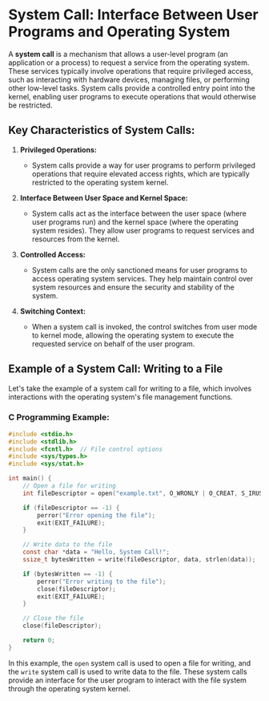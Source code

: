 # System Call: Interface Between User Programs and Operating System

A **system call** is a mechanism that allows a user-level program (an application or a process) to request a service from the operating system. These services typically involve operations that require privileged access, such as interacting with hardware devices, managing files, or performing other low-level tasks. System calls provide a controlled entry point into the kernel, enabling user programs to execute operations that would otherwise be restricted.

## Key Characteristics of System Calls:

1. **Privileged Operations:**
   - System calls provide a way for user programs to perform privileged operations that require elevated access rights, which are typically restricted to the operating system kernel.

2. **Interface Between User Space and Kernel Space:**
   - System calls act as the interface between the user space (where user programs run) and the kernel space (where the operating system resides). They allow user programs to request services and resources from the kernel.

3. **Controlled Access:**
   - System calls are the only sanctioned means for user programs to access operating system services. They help maintain control over system resources and ensure the security and stability of the system.

4. **Switching Context:**
   - When a system call is invoked, the control switches from user mode to kernel mode, allowing the operating system to execute the requested service on behalf of the user program.

## Example of a System Call: Writing to a File

Let's take the example of a system call for writing to a file, which involves interactions with the operating system's file management functions.

### C Programming Example:

```c
#include <stdio.h>
#include <stdlib.h>
#include <fcntl.h>  // File control options
#include <sys/types.h>
#include <sys/stat.h>

int main() {
    // Open a file for writing
    int fileDescriptor = open("example.txt", O_WRONLY | O_CREAT, S_IRUSR | S_IWUSR);

    if (fileDescriptor == -1) {
        perror("Error opening the file");
        exit(EXIT_FAILURE);
    }

    // Write data to the file
    const char *data = "Hello, System Call!";
    ssize_t bytesWritten = write(fileDescriptor, data, strlen(data));

    if (bytesWritten == -1) {
        perror("Error writing to the file");
        close(fileDescriptor);
        exit(EXIT_FAILURE);
    }

    // Close the file
    close(fileDescriptor);

    return 0;
}
```

In this example, the `open` system call is used to open a file for writing, and the `write` system call is used to write data to the file. These system calls provide an interface for the user program to interact with the file system through the operating system kernel.
